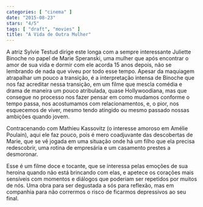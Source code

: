 ```yaml
---
categories: [ "cinema" ]
date: "2015-08-23"
stars: "4/5"
tags: [ "draft", "movies" ]
title: "A Vida de Outra Mulher"
---
```

A atriz Sylvie Testud dirige este longa com a sempre interessante Juliette
Binoche no papel de Marie Speranski, uma mulher que após encontrar o amor
de sua vida e dormir com ele acorda 15 anos depois, não se lembrando
de nada que viveu por todo esse tempo. Apesar da maquiagem atrapalhar
um pouco a transição, é a interpretação intensa de Binoche que nos
faz acreditar nessa transição, em um filme que mescla comédia e drama
de maneira um pouco atribulada, quase Hollywoodiana, mas que consegue
no processo nos fazer pensar em como mudamos conforme o tempo passa,
nos acostumamos com relacionamentos, e, o pior, nos esquecemos de viver,
mesmo tendo atingido ou mesmo passado nossas ambições quando jovem.

Contracenando com Mathieu Kassovitz (o interesse amoroso em Amélie
Poulain), aqui ele faz pouco, pois é mero coadjuvante das descobertas
de Marie, que se vê jogada em uma situação onde há um filho que ela
precisa redescobrir, uma rotina de empresária e um casamento prestes
a desmoronar.

Esse é um filme doce e tocante, que se interessa pelas emoções de sua
heroína quando não está brincando com elas, e apetece os corações
mais sensíveis com momentos e diálogos que poderiam ser repetidos
por muitos de nós. Uma obra para ser degustada a sós para reflexão,
mas em companhia para não corrermos o risco de ficarmos depressivos ao
seu final.
